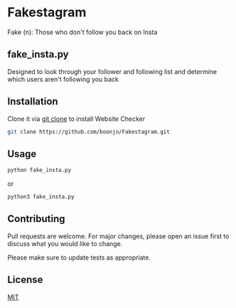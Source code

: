 # Fakestagram
Fake (n): Those who don't follow you back on Insta

## fake_insta.py
Designed to look through your follower and following list and determine which users aren't following you back


## Installation

Clone it via [git clone](https://github.com/git-guides/git-clone) to install Website Checker

```bash
git clone https://github.com/boonjo/Fakestagram.git
```

## Usage

```bash
python fake_insta.py
```
or
```bash
python3 fake_insta.py
```

## Contributing
Pull requests are welcome. For major changes, please open an issue first to discuss what you would like to change.

Please make sure to update tests as appropriate.

## License
[MIT](https://choosealicense.com/licenses/mit/)
